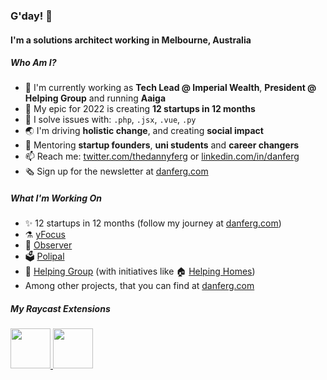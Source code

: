 ### G'day! 👋

#### I'm a solutions architect working in Melbourne, Australia

##### Who Am I?

- 🏢 I'm currently working as **Tech Lead @ Imperial Wealth**, **President @ Helping Group** and running **Aaiga**
- 🚀 My epic for 2022 is creating **12 startups in 12 months**
- 🔨 I solve issues with: `.php`, `.jsx`, `.vue`, `.py`
- 🌏 I'm driving **holistic change**, and creating **social impact**
- 🌱 Mentoring **startup founders**, **uni students** and **career changers**
- 📫 Reach me: [twitter.com/thedannyferg](https://twitter.com/thedannyferg) or [linkedin.com/in/danferg](https://linkedin.com/in/danferg)
- 🗞️ Sign up for the newsletter at [danferg.com](https://danferg.com)

##### What I'm Working On

- ✨ 12 startups in 12 months (follow my journey at [danferg.com](https://danferg.com))
- ⚗️ [yFocus](https://yfocus.app)
- 🔭 [Observer](https://useobserver.com)
- 🗳️ [Polipal](https://polipal.app)
- 🦘 [Helping Group](https://helping.group) (with initiatives like 🏠 [Helping Homes](https://helpinghomes.com.au))
- Among other projects, that you can find at [danferg.com](https://danferg.com)


##### My Raycast Extensions

<a title="Install Typefully Raycast Extension" href="https://www.raycast.com/danielferguson/typefully#install">
  <img style="height: 64px" src="https://assets.raycast.com/danielferguson/typefully/install_button@2x.png" height="64">
</a>      


<a title="Install Fathom Analytics Raycast Extension" href="https://www.raycast.com/danielferguson/fathom-analytics#install">
  <img style="height: 64px" src="https://assets.raycast.com/danielferguson/fathom-analytics/install_button@2x.png" height="64">
</a>      
